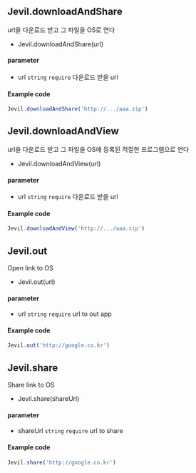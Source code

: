 
## Jevil.downloadAndShare

url을 다운로드 받고 그 파일을 OS로 연다

- Jevil.downloadAndShare(url)

#### parameter

- url `string` `require` 다운로드 받을 url

#### Example code
```javascript
Jevil.downloadAndShare('http://.../aaa.zip')
```




## Jevil.downloadAndView

url을 다운로드 받고 그 파일을 OS에 등록된 적절한 프로그램으로 연다

- Jevil.downloadAndView(url)

#### parameter

- url `string` `require` 다운로드 받을 url

#### Example code
```javascript
Jevil.downloadAndView('http://.../aaa.zip')
```




## Jevil.out

Open link to OS

- Jevil.out(url)

#### parameter

- url `string` `require` url to out app

#### Example code
```javascript
Jevil.out('http://google.co.kr')
```




## Jevil.share

Share link to OS

- Jevil.share(shareUrl)

#### parameter

- shareUrl `string` `require` url to share

#### Example code
```javascript
Jevil.share('http://google.co.kr')
            

```



